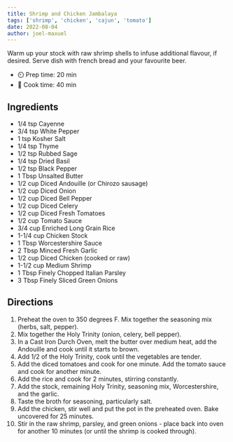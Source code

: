 ```yaml
---
title: Shrimp and Chicken Jambalaya
tags: ['shrimp', 'chicken', 'cajun', 'tomato']
date: 2022-08-04
author: joel-maxuel
---
```


Warm up your stock with raw shrimp shells to infuse additional flavour, if desired. Serve dish with french bread and
your favourite beer.

- ⏲️ Prep time: 20 min
- 🍳 Cook time: 40 min

## Ingredients

- 1/4 tsp Cayenne
- 3/4 tsp White Pepper
- 1 tsp Kosher Salt
- 1/4 tsp Thyme
- 1/2 tsp Rubbed Sage
- 1/4 tsp Dried Basil
- 1/2 tsp Black Pepper
- 1 Tbsp Unsalted Butter
- 1/2 cup Diced Andouille (or Chirozo sausage)
- 1/2 cup Diced Onion
- 1/2 cup Diced Bell Pepper
- 1/2 cup Diced Celery
- 1/2 cup Diced Fresh Tomatoes
- 1/2 cup Tomato Sauce
- 3/4 cup Enriched Long Grain Rice
- 1-1/4 cup Chicken Stock
- 1 Tbsp Worcestershire Sauce
- 2 Tbsp Minced Fresh Garlic
- 1/2 cup Diced Chicken (cooked or raw)
- 1-1/2 cup Medium Shrimp
- 1 Tbsp Finely Chopped Italian Parsley
- 3 Tbsp Finely Sliced Green Onions

## Directions

1. Preheat the oven to 350 degrees F. Mix together the seasoning mix (herbs, salt, pepper).
2. Mix together the Holy Trinity (onion, celery, bell pepper).
3. In a Cast Iron Durch Oven, melt the butter over medium heat, add the Andouille and cook until it starts to brown.
4. Add 1/2 of the Holy Trinity, cook until the vegetables are tender.
5. Add the diced tomatoes and cook for one minute. Add the tomato sauce and cook for another minute.
6. Add the rice and cook for 2 minutes, stirring constantly.
7. Add the stock, remaining Holy Trinity, seasoning mix, Worcestershire, and the garlic.
8. Taste the broth for seasoning, particularly salt.
9. Add the chicken, stir well and put the pot in the preheated oven. Bake uncovered for 25 minutes.
10. Stir in the raw shrimp, parsley, and green onions - place back into oven for another 10 minutes (or until the shrimp
    is cooked through).
